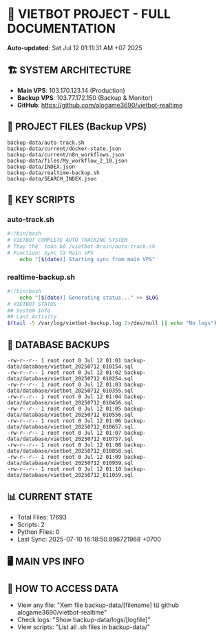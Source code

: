 # 🤖 VIETBOT PROJECT - FULL DOCUMENTATION
**Auto-updated**: Sat Jul 12 01:11:31 AM +07 2025

## 🏗️ SYSTEM ARCHITECTURE
- **Main VPS**: 103.170.123.14 (Production)
- **Backup VPS**: 103.77.172.150 (Backup & Monitor)
- **GitHub**: https://github.com/alogame3690/vietbot-realtime

## 📁 PROJECT FILES (Backup VPS)
```
backup-data/auto-track.sh
backup-data/current/docker-state.json
backup-data/current/n8n_workflows.json
backup-data/files/My_workflow_2_10.json
backup-data/INDEX.json
backup-data/realtime-backup.sh
backup-data/SEARCH_INDEX.json
```

## 🔧 KEY SCRIPTS
### auto-track.sh
```bash
#!/bin/bash
# VIETBOT COMPLETE AUTO TRACKING SYSTEM
# Thay thế toàn bộ /vietbot-brain/auto-track.sh
# Function: Sync từ Main VPS
    echo "[$(date)] Starting sync from main VPS"
```
### realtime-backup.sh
```bash
#!/bin/bash
    echo "[$(date)] Generating status..." >> $LOG
# VIETBOT STATUS
## System Info
## Last Activity
$(tail -5 /var/log/vietbot-backup.log 2>/dev/null || echo "No logs")
```

## 💾 DATABASE BACKUPS
```
-rw-r--r-- 1 root root 0 Jul 12 01:01 backup-data/database/vietbot_20250712_010154.sql
-rw-r--r-- 1 root root 0 Jul 12 01:02 backup-data/database/vietbot_20250712_010254.sql
-rw-r--r-- 1 root root 0 Jul 12 01:03 backup-data/database/vietbot_20250712_010355.sql
-rw-r--r-- 1 root root 0 Jul 12 01:04 backup-data/database/vietbot_20250712_010456.sql
-rw-r--r-- 1 root root 0 Jul 12 01:05 backup-data/database/vietbot_20250712_010556.sql
-rw-r--r-- 1 root root 0 Jul 12 01:06 backup-data/database/vietbot_20250712_010657.sql
-rw-r--r-- 1 root root 0 Jul 12 01:07 backup-data/database/vietbot_20250712_010757.sql
-rw-r--r-- 1 root root 0 Jul 12 01:08 backup-data/database/vietbot_20250712_010858.sql
-rw-r--r-- 1 root root 0 Jul 12 01:09 backup-data/database/vietbot_20250712_010959.sql
-rw-r--r-- 1 root root 0 Jul 12 01:10 backup-data/database/vietbot_20250712_011059.sql
```

## 📊 CURRENT STATE
- Total Files: 17693
- Scripts: 2
- Python Files: 0
- Last Sync: 2025-07-10 16:18:50.896721968 +0700

## 🖥️ MAIN VPS INFO


## 🚨 HOW TO ACCESS DATA
- View any file: "Xem file backup-data/[filename] từ github alogame3690/vietbot-realtime"
- Check logs: "Show backup-data/logs/[logfile]"
- View scripts: "List all .sh files in backup-data/"
